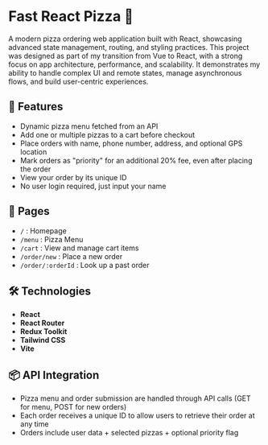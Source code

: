 # Fast React Pizza 🍕

A modern pizza ordering web application built with React, showcasing advanced state management, routing, and styling practices. This project was designed as part of my transition from Vue to React, with a strong focus on app architecture, performance, and scalability. It demonstrates my ability to handle complex UI and remote states, manage asynchronous flows, and build user-centric experiences.

## 🚀 Features

- Dynamic pizza menu fetched from an API
- Add one or multiple pizzas to a cart before checkout
- Place orders with name, phone number, address, and optional GPS location
- Mark orders as "priority" for an additional 20% fee, even after placing the order
- View your order by its unique ID
- No user login required, just input your name

## 📄 Pages

- `/` : Homepage
- `/menu` : Pizza Menu
- `/cart` : View and manage cart items
- `/order/new` : Place a new order
- `/order/:orderId` : Look up a past order

## 🛠 Technologies

- **React**
- **React Router**
- **Redux Toolkit**
- **Tailwind CSS**
- **Vite**

## 📦 API Integration

- Pizza menu and order submission are handled through API calls (GET for menu, POST for new orders)
- Each order receives a unique ID to allow users to retrieve their order at any time
- Orders include user data + selected pizzas + optional priority flag
